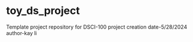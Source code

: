 # toy_ds_project
Template project repository for DSCI-100
project creation date-5/28/2024
author-kay li
